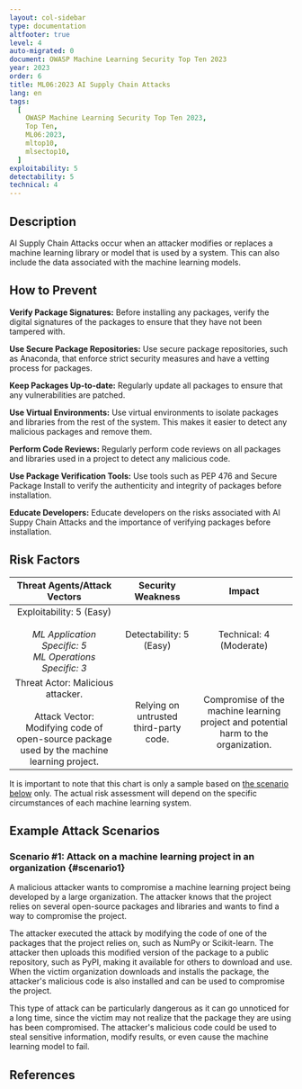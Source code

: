 ```yaml
---
layout: col-sidebar
type: documentation
altfooter: true
level: 4
auto-migrated: 0
document: OWASP Machine Learning Security Top Ten 2023
year: 2023
order: 6
title: ML06:2023 AI Supply Chain Attacks
lang: en
tags:
  [
    OWASP Machine Learning Security Top Ten 2023,
    Top Ten,
    ML06:2023,
    mltop10,
    mlsectop10,
  ]
exploitability: 5
detectability: 5
technical: 4
---
```


## Description

AI Supply Chain Attacks occur when an attacker modifies or replaces a machine
learning library or model that is used by a system. This can also include the
data associated with the machine learning models.

## How to Prevent

**Verify Package Signatures:** Before installing any packages, verify the
digital signatures of the packages to ensure that they have not been tampered
with.

**Use Secure Package Repositories:** Use secure package repositories, such as
Anaconda, that enforce strict security measures and have a vetting process for
packages.

**Keep Packages Up-to-date:** Regularly update all packages to ensure that any
vulnerabilities are patched.

**Use Virtual Environments:** Use virtual environments to isolate packages and
libraries from the rest of the system. This makes it easier to detect any
malicious packages and remove them.

**Perform Code Reviews:** Regularly perform code reviews on all packages and
libraries used in a project to detect any malicious code.

**Use Package Verification Tools:** Use tools such as PEP 476 and Secure Package
Install to verify the authenticity and integrity of packages before
installation.

**Educate Developers:** Educate developers on the risks associated with AI Suppy
Chain Attacks and the importance of verifying packages before installation.

## Risk Factors

|                                                     Threat Agents/Attack Vectors                                                      |           Security Weakness            |                                       Impact                                       |
| :-----------------------------------------------------------------------------------------------------------------------------------: | :------------------------------------: | :--------------------------------------------------------------------------------: |
|                    Exploitability: 5 (Easy) <br><br> _ML Application Specific: 5_ <br> _ML Operations Specific: 3_                    |        Detectability: 5 (Easy)         |                              Technical: 4 (Moderate)                               |
| Threat Actor: Malicious attacker. <br><br> Attack Vector: Modifying code of open-source package used by the machine learning project. | Relying on untrusted third-party code. | Compromise of the machine learning project and potential harm to the organization. |

It is important to note that this chart is only a sample based on
[the scenario below](#scenario1) only. The actual risk assessment will depend on
the specific circumstances of each machine learning system.

## Example Attack Scenarios

### Scenario \#1: Attack on a machine learning project in an organization {#scenario1}

A malicious attacker wants to compromise a machine learning project being
developed by a large organization. The attacker knows that the project relies on
several open-source packages and libraries and wants to find a way to compromise
the project.

The attacker executed the attack by modifying the code of one of the packages
that the project relies on, such as NumPy or Scikit-learn. The attacker then
uploads this modified version of the package to a public repository, such as
PyPI, making it available for others to download and use. When the victim
organization downloads and installs the package, the attacker's malicious code
is also installed and can be used to compromise the project.

This type of attack can be particularly dangerous as it can go unnoticed for a
long time, since the victim may not realize that the package they are using has
been compromised. The attacker's malicious code could be used to steal sensitive
information, modify results, or even cause the machine learning model to fail.

## References  
